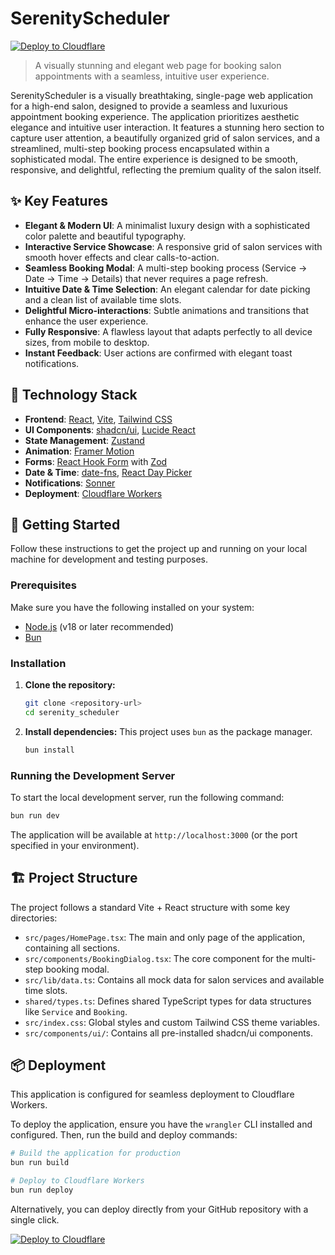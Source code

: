 # SerenityScheduler

[![Deploy to Cloudflare](https://deploy.workers.cloudflare.com/button)](https://deploy.workers.cloudflare.com/?url=https://github.com/Shivani18012000/generated-app-20251002-015646)

> A visually stunning and elegant web page for booking salon appointments with a seamless, intuitive user experience.

SerenityScheduler is a visually breathtaking, single-page web application for a high-end salon, designed to provide a seamless and luxurious appointment booking experience. The application prioritizes aesthetic elegance and intuitive user interaction. It features a stunning hero section to capture user attention, a beautifully organized grid of salon services, and a streamlined, multi-step booking process encapsulated within a sophisticated modal. The entire experience is designed to be smooth, responsive, and delightful, reflecting the premium quality of the salon itself.

## ✨ Key Features

*   **Elegant & Modern UI**: A minimalist luxury design with a sophisticated color palette and beautiful typography.
*   **Interactive Service Showcase**: A responsive grid of salon services with smooth hover effects and clear calls-to-action.
*   **Seamless Booking Modal**: A multi-step booking process (Service -> Date -> Time -> Details) that never requires a page refresh.
*   **Intuitive Date & Time Selection**: An elegant calendar for date picking and a clean list of available time slots.
*   **Delightful Micro-interactions**: Subtle animations and transitions that enhance the user experience.
*   **Fully Responsive**: A flawless layout that adapts perfectly to all device sizes, from mobile to desktop.
*   **Instant Feedback**: User actions are confirmed with elegant toast notifications.

## 🚀 Technology Stack

*   **Frontend**: [React](https://react.dev/), [Vite](https://vitejs.dev/), [Tailwind CSS](https://tailwindcss.com/)
*   **UI Components**: [shadcn/ui](https://ui.shadcn.com/), [Lucide React](https://lucide.dev/)
*   **State Management**: [Zustand](https://github.com/pmndrs/zustand)
*   **Animation**: [Framer Motion](https://www.framer.com/motion/)
*   **Forms**: [React Hook Form](https://react-hook-form.com/) with [Zod](https://zod.dev/)
*   **Date & Time**: [date-fns](https://date-fns.org/), [React Day Picker](https://react-day-picker.js.org/)
*   **Notifications**: [Sonner](https://sonner.emilkowal.ski/)
*   **Deployment**: [Cloudflare Workers](https://workers.cloudflare.com/)

## 🏁 Getting Started

Follow these instructions to get the project up and running on your local machine for development and testing purposes.

### Prerequisites

Make sure you have the following installed on your system:
*   [Node.js](https://nodejs.org/) (v18 or later recommended)
*   [Bun](https://bun.sh/)

### Installation

1.  **Clone the repository:**
    ```bash
    git clone <repository-url>
    cd serenity_scheduler
    ```

2.  **Install dependencies:**
    This project uses `bun` as the package manager.
    ```bash
    bun install
    ```

### Running the Development Server

To start the local development server, run the following command:

```bash
bun run dev
```

The application will be available at `http://localhost:3000` (or the port specified in your environment).

## 🏗️ Project Structure

The project follows a standard Vite + React structure with some key directories:

*   `src/pages/HomePage.tsx`: The main and only page of the application, containing all sections.
*   `src/components/BookingDialog.tsx`: The core component for the multi-step booking modal.
*   `src/lib/data.ts`: Contains all mock data for salon services and available time slots.
*   `shared/types.ts`: Defines shared TypeScript types for data structures like `Service` and `Booking`.
*   `src/index.css`: Global styles and custom Tailwind CSS theme variables.
*   `src/components/ui/`: Contains all pre-installed shadcn/ui components.

## 📦 Deployment

This application is configured for seamless deployment to Cloudflare Workers.

To deploy the application, ensure you have the `wrangler` CLI installed and configured. Then, run the build and deploy commands:

```bash
# Build the application for production
bun run build

# Deploy to Cloudflare Workers
bun run deploy
```

Alternatively, you can deploy directly from your GitHub repository with a single click.

[![Deploy to Cloudflare](https://deploy.workers.cloudflare.com/button)](https://deploy.workers.cloudflare.com/?url=https://github.com/Shivani18012000/generated-app-20251002-015646)